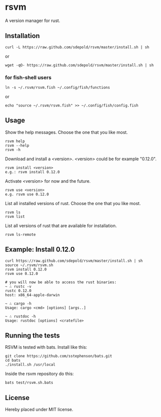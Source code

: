 # rsvm

A version manager for rust.

## Installation

```console
curl -L https://raw.github.com/sdepold/rsvm/master/install.sh | sh
```

or

```console
wget -qO- https://raw.github.com/sdepold/rsvm/master/install.sh | sh
```

### for fish-shell users

```console
ln -s ~/.rsvm/rsvm.fish ~/.config/fish/functions
```

or

```console
echo "source ~/.rsvm/rsvm.fish" >> ~/.config/fish/config.fish
```

## Usage

Show the help messages. Choose the one that you like most.

```console
rsvm help
rsvm --help
rsvm -h
```

Download and install a &lt;version&gt;. &lt;version&gt; could be for example "0.12.0".

```console
rsvm install <version>
e.g.: rsvm install 0.12.0
```

Activate &lt;version&gt; for now and the future.

```console
rsvm use <version>
e.g. rsvm use 0.12.0
```

List all installed versions of rust. Choose the one that you like most.

```console
rsvm ls
rsvm list
```

List all versions of rust that are available for installation.

```console
rsvm ls-remote
```

## Example: Install 0.12.0

```console
curl https://raw.github.com/sdepold/rsvm/master/install.sh | sh
source ~/.rsvm/rsvm.sh
rsvm install 0.12.0
rsvm use 0.12.0

# you will now be able to access the rust binaries:
~ ∴ rustc -v
rustc 0.12.0
host: x86_64-apple-darwin

~ ∴ cargo -h
Usage: cargo <cmd> [options] [args..]

~ ∴ rustdoc -h
Usage: rustdoc [options] <cratefile>
```

## Running the tests

RSVM is tested with bats. Install like this:

```console
git clone https://github.com/sstephenson/bats.git
cd bats
./install.sh /usr/local
```

Inside the rsvm repository do this:

```console
bats test/rsvm.sh.bats
```

## License

Hereby placed under MIT license.

